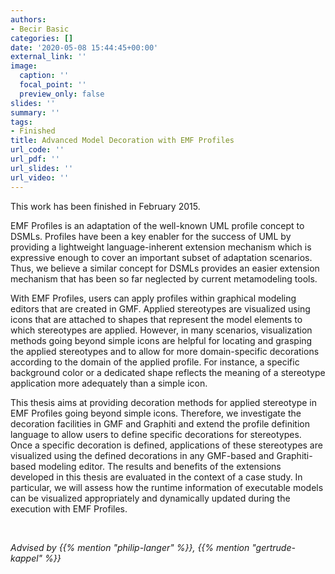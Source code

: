 ```yaml
---
authors:
- Becir Basic
categories: []
date: '2020-05-08 15:44:45+00:00'
external_link: ''
image:
  caption: ''
  focal_point: ''
  preview_only: false
slides: ''
summary: ''
tags:
- Finished
title: Advanced Model Decoration with EMF Profiles
url_code: ''
url_pdf: ''
url_slides: ''
url_video: ''
---
```


This work has been finished in February 2015.

EMF Profiles is an adaptation of the well-known UML profile concept to DSMLs. Profiles have been a key enabler for the success of UML by providing a lightweight language-inherent extension mechanism which is expressive enough to cover an important subset of adaptation scenarios. Thus, we believe a similar concept for DSMLs provides an easier extension mechanism that has been so far neglected by current metamodeling tools.

With EMF Profiles, users can apply profiles within graphical modeling editors that are created in GMF. Applied stereotypes are visualized using icons that are attached to shapes that represent the model elements to which stereotypes are applied. However, in many scenarios, visualization methods going beyond simple icons are helpful for locating and grasping the applied stereotypes and to allow for more domain-specific decorations according to the domain of the applied profile. For instance, a specific background color or a dedicated shape reflects the meaning of a stereotype application more adequately than a simple icon.

This thesis aims at providing decoration methods for applied stereotype in EMF Profiles going beyond simple icons. Therefore, we investigate the decoration facilities in GMF and Graphiti and extend the profile definition language to allow users to define specific decorations for stereotypes. Once a specific decoration is defined, applications of these stereotypes are visualized using the defined decorations in any GMF-based and Graphiti-based modeling editor. The results and benefits of the extensions developed in this thesis are evaluated in the context of a case study. In particular, we will assess how the runtime information of executable models can be visualized appropriately and dynamically updated during the execution with EMF Profiles.

&nbsp;

*Advised by {{% mention "philip-langer" %}}, {{% mention "gertrude-kappel" %}}*